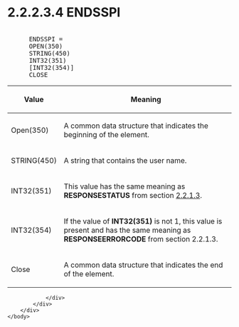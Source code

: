 <html dir="LTR" xmlns:mshelp="http://msdn.microsoft.com/mshelp" xmlns:ddue="http://ddue.schemas.microsoft.com/authoring/2003/5" xmlns:xlink="http://www.w3.org/1999/xlink" xmlns:tool="http://www.microsoft.com/tooltip">
    <head>
        <meta http-equiv="Content-Type" content="text/html; CHARSET=utf-8"></meta>
        <meta name="save" content="history"></meta>
        <title>2.2.2.3.4 ENDSSPI</title>
        <xml>
            <mshelp:toctitle title="2.2.2.3.4 ENDSSPI"></mshelp:toctitle>
            <mshelp:rltitle title="[MS-SSAS8]: ENDSSPI"></mshelp:rltitle>
            <mshelp:keyword index="A" term="e0d2b37a-15a6-49fa-bd52-4bd5f1aa4397"></mshelp:keyword>
            <mshelp:attr name="DCSext.ContentType" value="open specification"></mshelp:attr>
            <mshelp:attr name="AssetID" value="e0d2b37a-15a6-49fa-bd52-4bd5f1aa4397"></mshelp:attr>
            <mshelp:attr name="TopicType" value="kbRef"></mshelp:attr>
            <mshelp:attr name="DCSext.Title" value="[MS-SSAS8]: ENDSSPI" />
        </xml>
    </head>
    <body>
        <div id="header">
            <h1 class="heading">2.2.2.3.4 ENDSSPI</h1>
        </div>
        <div id="mainSection">
            <div id="mainBody">
                <div id="allHistory" class="saveHistory"></div>
                <div id="sectionSection0" class="section" name="collapseableSection">
                    

<dl>
<dd>
<div><pre>            
 ENDSSPI = 
 OPEN(350)
 STRING(450)
 INT32(351) 
 [INT32(354)]
 CLOSE
</pre></div>
</dd></dl>

<table>
 <thead>
  <tr>
   <th>
   <p>Value</p>
   </th>
   <th>
   <p>Meaning</p>
   </th>
  </tr>
 </thead>
 <tr>
  <td>
  <p>Open(350)</p>
  </td>
  <td>
  <p>A common data structure that indicates the beginning
  of the element.</p>
  </td>
 </tr>
 <tr>
  <td>
  <p>STRING(450)</p>
  </td>
  <td>
  <p>A string that contains the user name.</p>
  </td>
 </tr>
 <tr>
  <td>
  <p>INT32(351)</p>
  </td>
  <td>
  <p>This value has the same meaning as <b>RESPONSESTATUS</b>
  from section <a href="34c425c0-485f-476a-9dbe-3cf017858602.html">2.2.1.3</a>.</p>
  </td>
 </tr>
 <tr>
  <td>
  <p>INT32(354)</p>
  </td>
  <td>
  <p>If the value of <b>INT32(351)</b> is not 1, this value
  is present and has the same meaning as <b>RESPONSEERRORCODE</b> from section
  2.2.1.3.</p>
  </td>
 </tr>
 <tr>
  <td>
  <p>Close</p>
  </td>
  <td>
  <p>A common data structure that indicates the end of the
  element.</p>
  </td>
 </tr>
</table>


                </div>
            </div>
        </div>
    </body>
</html>